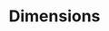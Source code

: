 ---
bigquery: https://console.cloud.google.com/bigquery?p=covid-19-dimensions-ai&page=table&d=data&t=publications
contributors: Digital Science, https://www.digital-science.com/
cost: Free for personal, non-commercial use.
description: Dimensions contains more than 100 million publications, ranging from
  articles published in scholarly journals, books and book chapters, to preprints
  and conference proceedings. All publications are contextualized with linked data
  sets, funding, publications, patents, clinical trials, and policy documents. You
  can also view associated categories, funders, institutions, and researcher profiles.
documentation: https://docs.dimensions.ai/bigquery/index.html
last_edit: Mon, 04 Apr 2022 19:04:00 GMT
location: https://www.dimensions.ai/products/free/
maintained_by: Digital Science, https://www.digital-science.com/
schema_fields: '[''start_date'', ''funding_chf'', ''arxiv_id'', ''end_year'', ''end_date'',
  ''date'', ''current_assignee_orgs'', ''date_online'', ''filing_year'', ''priority_date'',
  ''funding_cny'', ''altmetrics'', ''mesh_terms'', ''acronym'', ''description'', ''associated_publication_pmid'',
  ''resulting_publication_ids'', ''original_abstract'', ''aliases'', ''types'', ''pmid'',
  ''date_inserted'', ''priority_year'', ''editors'', ''foa_number'', ''proceedings_title'',
  ''research_org_cities'', ''book_title'', ''funding_amount'', ''funding_eur'', ''research_orgs'',
  ''created_date'', ''established'', ''metrics'', ''funding_usd'', ''research_org_country_names'',
  ''organisation_details'', ''publication_year'', ''research_org_countries'', ''date_normal'',
  ''authors'', ''category_hra'', ''funder_orgs'', ''embargo_date'', ''source_id'',
  ''jurisdiction'', ''concepts'', ''phase'', ''assignee_orgs'', ''original_assignee'',
  ''type'', ''associated_publication_doi'', ''resulting_publication_doi'', ''expiration_date'',
  ''clinical_trial_ids'', ''ipcr'', ''publication_date'', ''family_count'', ''active_years'',
  ''citations_count'', ''book_series_title'', ''current_assignee_countries'', ''funder_org_cities'',
  ''research_org_state_names'', ''gender'', ''title'', ''supporting_grant_ids'', ''abstract'',
  ''acronyms'', ''current_assignee'', ''labels'', ''filing_date'', ''funding_gbp'',
  ''external_ids'', ''isbn'', ''issue'', ''associated_publication_arxiv_id'', ''language'',
  ''original_title'', ''repository_name'', ''category_for'', ''date_print'', ''name'',
  ''funding_details'', ''cited_by_ids'', ''patent_ids'', ''category_hrcs_rac'', ''categories'',
  ''citation_string'', ''family_id'', ''funder_org_acronyms'', ''granted_year'', ''conference'',
  ''mesh_headings'', ''acknowledgements'', ''status'', ''investigators'', ''journal'',
  ''research_org_state_codes'', ''publisher'', ''category_uoa'', ''address'', ''year'',
  ''family_members_ids'', ''doi'', ''repository_id'', ''grant_number'', ''category_icrp_cso'',
  ''relationships'', ''parent_id'', ''wikipedia_url'', ''subtitles'', ''open_access_categories_v2'',
  ''email_address'', ''category_rcdc'', ''granted_date'', ''linkout'', ''eisbn'',
  ''id'', ''license'', ''volume'', ''associated_publication_id'', ''funder_org_state_codes'',
  ''original_assignee_countries'', ''legal_status'', ''repository_url'', ''funding_nzd'',
  ''start_year'', ''journal_lists'', ''category_sdg'', ''brief_title'', ''research_org_city_names'',
  ''funding_currency'', ''date_imported_gbq'', ''cpc'', ''application_number'', ''date_modified'',
  ''funder_org'', ''expiration_year'', ''funding_jpy'', ''funder_countries'', ''publication_ids'',
  ''assignee_countries'', ''funding_cad'', ''reference_ids'', ''category_bra'', ''funder_org_countries'',
  ''links'', ''inventor_names'', ''pages'', ''associated_grant_ids'', ''interventions'',
  ''category_icrp_ct'', ''original_assignee_orgs'', ''filing_status'', ''citations'',
  ''open_access_categories'', ''pmcid'', ''conditions'', ''kind'', ''category_hrcs_hc'',
  ''researcher_ids'', ''funding_aud'', ''registry'', ''legal_events'']'
shortname: dimensions
tags:
- scholarly literature
- patents
- funding
- clinical trials
- academic profiles
terms_of_use: 'Use of both the Dimensions COVID-19 dataset and full Dimensions dataset
  are subject to the Dimensions Terms of use: https://www.dimensions.ai/policies-terms-legal '
title: Dimensions
uuid: dcff88bd-fe6b-4fdb-8159-809bf9d7bc1c
---